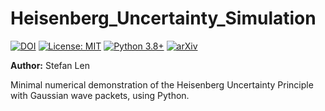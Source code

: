 # Heisenberg_Uncertainty_Simulation

[![DOI](https://zenodo.org/badge/DOI/10.5281/zenodo.17390177.svg)](https://doi.org/10.5281/zenodo.17390177)
[![License: MIT](https://img.shields.io/badge/License-MIT-yellow.svg)](https://opensource.org/licenses/MIT)
[![Python 3.8+](https://img.shields.io/badge/python-3.8+-blue.svg)](https://www.python.org/downloads/)
[![arXiv](https://img.shields.io/badge/arXiv-physics.comp--ph-b31b1b.svg)](https://arxiv.org/)

**Author:** Stefan Len  

Minimal numerical demonstration of the Heisenberg Uncertainty Principle with Gaussian wave packets, using Python.
